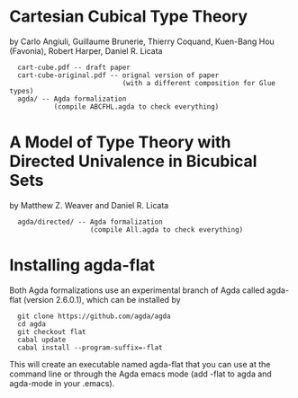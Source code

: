 
# Cartesian Cubical Type Theory 
by Carlo Angiuli, Guillaume Brunerie, Thierry Coquand, 
Kuen-Bang Hou (Favonia), Robert Harper, Daniel R. Licata
```
  cart-cube.pdf -- draft paper
  cart-cube-original.pdf -- orignal version of paper
                            (with a different composition for Glue types)
  agda/ -- Agda formalization
           (compile ABCFHL.agda to check everything)
```

# A Model of Type Theory with Directed Univalence in Bicubical Sets
by Matthew Z. Weaver and Daniel R. Licata

```
  agda/directed/ -- Agda formalization
                    (compile All.agda to check everything)
```

# Installing agda-flat

Both Agda formalizations use an experimental branch of Agda called
agda-flat (version 2.6.0.1), which can be installed by
```
  git clone https://github.com/agda/agda
  cd agda
  git checkout flat
  cabal update
  cabal install --program-suffix=-flat
```
This will create an executable named agda-flat that you can use at the
command line or through the Agda emacs mode (add -flat to agda and
agda-mode in your .emacs).  


